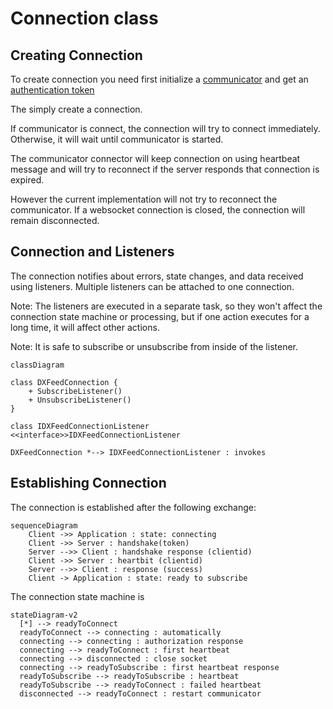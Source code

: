 # Connection class

## Creating Connection

To create connection you need first initialize a [communicator](communicator.md) and get an [authentication token](https://kb.dxfeed.com/en/data-access/token-based-authorization.html)

The simply create a connection. 

If communicator is connect, the connection will try to connect immediately. 
Otherwise, it will wait until communicator is started. 

The communicator connector will keep connection on using heartbeat message and will try to reconnect if the server responds that connection is expired. 

However the current implementation will not try to reconnect the communicator. If a websocket connection is closed, the connection will 
remain disconnected. 

## Connection and Listeners

The connection notifies about errors, state changes, and data received using listeners. Multiple listeners can be attached to one connection. 

Note: The listeners are executed in a separate task, so they won't affect the connection state machine or processing, but if one action executes for a long time, it will affect other actions. 

Note: It is safe to subscribe or unsubscribe from inside of the listener. 

```mermaid
classDiagram

class DXFeedConnection {
    + SubscribeListener()
    + UnsubscribeListener()
}

class IDXFeedConnectionListener
<<interface>>IDXFeedConnectionListener

DXFeedConnection *--> IDXFeedConnectionListener : invokes
```

## Establishing Connection 

The connection is established after the following exchange:

```mermaid
sequenceDiagram
    Client ->> Application : state: connecting
    Client ->> Server : handshake(token)
    Server -->> Client : handshake response (clientid)
    Client ->> Server : heartbit (clientid)
    Server -->> Client : response (success)
    Client -> Application : state: ready to subscribe
```

The connection state machine is

```mermaid
stateDiagram-v2
  [*] --> readyToConnect 
  readyToConnect --> connecting : automatically
  connecting --> connecting : authorization response
  connecting --> readyToConnect : first heartbeat
  connecting --> disconnected : close socket
  connecting --> readyToSubscribe : first heartbeat response
  readyToSubscribe --> readyToSubscribe : heartbeat
  readyToSubscribe --> readyToConnect : failed heartbeat
  disconnected --> readyToConnect : restart communicator
```

